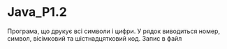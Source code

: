 # Java_P1.2
Програма, що друкує всі символи і цифри. У рядок виводиться номер, символ, вісімковий та шістнадцятковий код. Запис в файл
